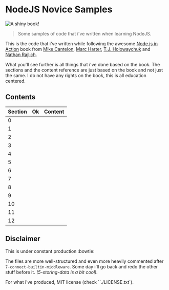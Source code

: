 # NodeJS Novice Samples

![A shiny book!](http://i.imgur.com/9hNJXAC.png)

> Some samples of code that i've written when learning NodeJS.

This is the code that i've written while following the awesome [Node.js in Action](http://www.manning.com/cantelon/) book from [Mike Cantelon](https://github.com/mcantelon), [Marc Harter](https://github.com/wavded), [T.J. Holowaychuk](github.com/visionmedia) and [Nathan Rajlich](https://github.com/TooTallNate).

What you'll see further is all things that i've done based on the book. The sections and the content reference are just based on the book and not just the same. I do not have any rights on the book, this is all education centered.


## Contents

| Section |  Ok | Content |
| ------- | --- | ------- |
|       0 |     |         |
|       1 |     |         |
|       2 |     |         |
|       3 |     |         |
|       4 |     |         |
|       5 |     |         |
|       6 |     |         |
|       7 |     |         |
|       8 |     |         |
|       9 |     |         |
|      10 |     |         |
|      11 |     |         |
|      12 |     |         |


## Disclaimer

This is under constant production :bowtie:


The files are more well-structured and even more heavily commented after `7-connect-builtin-middleware`. Some day i'll go back and redo the other stuff before it. *(5-storing-data is a bit cool).*


For what i've produced, MIT license (check ``./LICENSE.txt`).
